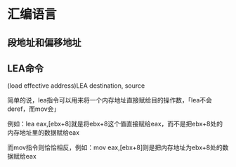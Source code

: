 # 汇编语言

## 段地址和偏移地址

## LEA命令

(load effective address)LEA destination, source

简单的说，lea指令可以用来将一个内存地址直接赋给目的操作数，「lea不会deref，而mov会」

例如：lea eax,[ebx+8]就是将ebx+8这个值直接赋给eax，而不是把ebx+8处的内存地址里的数据赋给eax

而mov指令则恰恰相反，例如：mov eax,[ebx+8]则是把内存地址为ebx+8处的数据赋给eax

